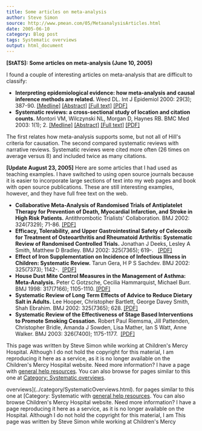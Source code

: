 ```yaml
---
title: Some articles on meta-analysis
author: Steve Simon
source: http://www.pmean.com/05/MetaanalysisArticles.html
date: 2005-06-10
category: Blog post
tags: Systematic overviews
output: html_document
---
```

**[StATS]:** **Some articles on meta-analysis (June
10, 2005)**

I found a couple of interesting articles on meta-analysis that are
difficult to classify:

-   **Interpreting epidemiological evidence: how meta-analysis and
    causal inference methods are related.** Weed DL. Int J Epidemiol
    2000: 29(3); 387-90.
    [\[Medline\]](http://www.ncbi.nlm.nih.gov/entrez/query.fcgi?cmd=Retrieve&db=PubMed&list_uids=10869307&dopt=Abstract)
    [\[Abstract\]](http://ije.oxfordjournals.org/cgi/content/abstract/29/3/387)
    [\[Full
    text\]](http://ije.oxfordjournals.org/cgi/content/full/29/3/387)
    [\[PDF\]](http://ije.oxfordjournals.org/cgi/reprint/29/3/387.pdf)
-   **Systematic reviews: a cross-sectional study of location and
    citation counts.** Montori VM, Wilczynski NL, Morgan D, Haynes RB.
    BMC Med 2003: 1(1); 2.
    [\[Medline\]](http://www.ncbi.nlm.nih.gov/entrez/query.fcgi?cmd=Retrieve&db=PubMed&list_uids=14633274&dopt=Abstract)
    [\[Abstract\]](http://www.biomedcentral.com/1741-7015/1/2/abstract)
    [\[Full text\]](http://www.biomedcentral.com/1741-7015/1/2)
    [\[PDF\]](http://www.biomedcentral.com/content/pdf/1741-7015-1-2.pdf)

The first relates how meta-analysis supports some, but not all of
Hill\'s criteria for causation. The second compared systematic reviews
with narrative reviews. Systematic reviews were cited more often (26
times on average versus 8) and included twice as many citations.

**\[Update August 23, 2005\]** Here are some articles that I had used as
teaching examples. I have switched to using open source journals because
it is easier to incorporate large sections of text into my web pages and
book with open source publications. These are still interesting
examples, however, and they have full free text on the web.

-   **Collaborative Meta-Analysis of Randomised Trials of Antiplatelet
    Therapy for Prevention of Death, Myocardial Infarction, and Stroke
    in High Risk Patients.** Antithrombotic Trialists\' Collaboration.
    BMJ 2002: 324(7329); 71-86.
    [\[PDF\]](http://bmj.com/cgi/reprint/324/7329/71.pdf)
-   **Efficacy, Tolerability, and Upper Gastrointestinal Safety of
    Celecoxib for Treatment of Osteoarthritis and Rheumatoid Arthritis:
    Systematic Review of Randomised Controlled Trials.** Jonathan J
    Deeks, Lesley A Smith, Matthew D Bradley. BMJ 2002: 325(7365);
    619-.   [\[PDF\]](http://bmj.com/cgi/reprint/325/7365/619.pdf)
-   **Effect of Iron Supplementation on Incidence of Infectious Illness
    in Children: Systematic Review.** Tarun Gera, H P S Sachdev. BMJ
    2002: 325(7373); 1142-. 
    [\[PDF\]](http://bmj.com/cgi/reprint/325/7373/1142.pdf)
-   **House Dust Mite Control Measures in the Management of Asthma:
    Meta-Analysis.** Peter C Gotzsche, Cecilia Hammarquist, Michael
    Burr. BMJ 1998: 317(7166); 1105-1110.
    [\[PDF\]](http://bmj.com/cgi/reprint/317/7166/1105.pdf)
-   **Systematic Review of Long Term Effects of Advice to Reduce Dietary
    Salt in Adults.** Lee Hooper, Christopher Bartlett, George Davey
    Smith, Shah Ebrahim. BMJ 2002: 325(7365); 628.
    [\[PDF\]](http://bmj.com/cgi/reprint/325/7365/628)
-   **Systematic Review of the Effectiveness of Stage Based
    Interventions to Promote Smoking Cessation.** Robert Paul Riemsma,
    Jill Pattenden, Christopher Bridle, Amanda J Sowden, Lisa Mather,
    Ian S Watt, Anne Walker. BMJ 2003: 326(7400); 1175-1177. 
    [\[PDF\]](http://bmj.com/cgi/reprint/326/7400/1175)

This page was written by Steve Simon while working at Children\'s Mercy
Hospital. Although I do not hold the copyright for this material, I am
reproducing it here as a service, as it is no longer available on the
Children\'s Mercy Hospital website. Need more information? I have a page
with [general help resources](../GeneralHelp.html). You can also browse
for pages similar to this one at [Category: Systematic
overviews](../category/SystematicOverviews.html).
<!---More--->
overviews](../category/SystematicOverviews.html).
for pages similar to this one at [Category: Systematic
with [general help resources](../GeneralHelp.html). You can also browse
Children\'s Mercy Hospital website. Need more information? I have a page
reproducing it here as a service, as it is no longer available on the
Hospital. Although I do not hold the copyright for this material, I am
This page was written by Steve Simon while working at Children\'s Mercy

<!---Do not use
**[StATS]:** **Some articles on meta-analysis (June
This page was written by Steve Simon while working at Children\'s Mercy
Hospital. Although I do not hold the copyright for this material, I am
reproducing it here as a service, as it is no longer available on the
Children\'s Mercy Hospital website. Need more information? I have a page
with [general help resources](../GeneralHelp.html). You can also browse
for pages similar to this one at [Category: Systematic
overviews](../category/SystematicOverviews.html).
--->

